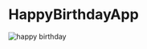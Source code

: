 # HappyBirthdayApp
<img src= "https://drive.google.com/file/d/1akRpc9zj4765Bznp8e2dtmQQYlRYcGkT/view?usp=sharing" alt ="happy birthday"><img>
